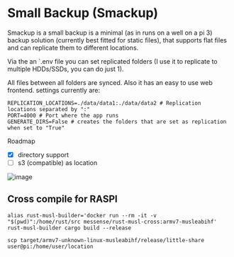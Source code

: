 # Small Backup (Smackup)
Smackup is a small backup is a minimal (as in runs on a well on a pi 3) backup solution (currently best fitted for static files), that supports flat files and can replicate them to different locations. 

Via the an `.env file you can set replicated folders (I use it to replicate to multiple HDDs/SSDs, you can do just 1). 

All files between all folders are synced. Also it has an easy to use web frontend.
settings currently are:

```
REPLICATION_LOCATIONS=./data/data1:./data/data2 # Replication locations separated by ":"
PORT=4000 # Port where the app runs
GENERATE_DIRS=False # creates the folders that are set as replication when set to "True"
```
Roadmap 
- [x] directory support
- [ ] s3 (compatible) as location

![image](https://github.com/corgijan/small-backup/assets/70795482/6c39d35c-8055-4501-b7fe-7cdc65fe3015)


## Cross compile for RASPI
```shell
alias rust-musl-builder='docker run --rm -it -v "$(pwd)":/home/rust/src messense/rust-musl-cross:armv7-musleabihf'
rust-musl-builder cargo build --release
```

```shell
scp target/armv7-unknown-linux-musleabihf/release/little-share user@pi:/home/user/location
```

